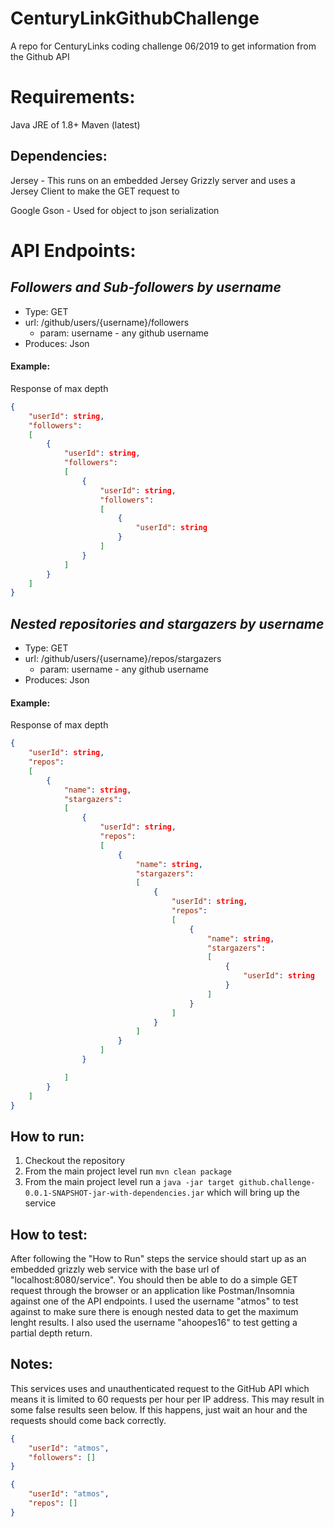 # CenturyLinkGithubChallenge
A repo for CenturyLinks coding challenge 06/2019 to get information from the Github API

# Requirements:
Java JRE of 1.8+
Maven (latest)

## Dependencies:
Jersey - This runs on an embedded Jersey Grizzly server and uses a Jersey Client to make the GET request to 

Google Gson - Used for object to json serialization

# API Endpoints:
## *Followers and Sub-followers by username*
   * Type: GET
   * url: /github/users/{username}/followers
     * param: username - any github username 
   * Produces: Json
#### Example:
Response of max depth
```json
{
    "userId": string,
    "followers": 
    [
        {
            "userId": string,
            "followers": 
            [
                {
                    "userId": string,
                    "followers":
                    [
                        {
                            "userId": string
                        }
                    ]
                }
            ]
        }
    ]
}
```

## *Nested repositories and stargazers by username*
   * Type: GET
   * url: /github/users/{username}/repos/stargazers
     * param: username - any github username
   * Produces: Json
#### Example:
Response of max depth
```json
{
    "userId": string,
    "repos": 
    [
        {
            "name": string,
            "stargazers": 
            [
                {
                    "userId": string,
                    "repos":
                    [
                        {
                            "name": string,
                            "stargazers": 
                            [
                                {
                                    "userId": string,
                                    "repos":
                                    [
                                        {
                                            "name": string,
                                            "stargazers": 
                                            [
                                                {
                                                    "userId": string
                                                }
                                            ]
                                        }
                                    ]
                                }
                            ]
                        }
                    ]
                }

            ]
        }
    ]
}
```
## How to run:
1. Checkout the repository
1. From the main project level run `mvn clean package` 
1. From the main project level run a `java -jar target github.challenge-0.0.1-SNAPSHOT-jar-with-dependencies.jar` which will bring up the service

## How to test:
After following the "How to Run" steps the service should start up as an embedded grizzly web service with the base url of "localhost:8080/service". You should then be able to do a simple GET request through the browser or an application like Postman/Insomnia against one of the API endpoints. I used the username "atmos" to test against to make sure there is enough nested data to get the maximum lenght results. I also used the username "ahoopes16" to test getting  a partial depth return.

## Notes:
This services uses and unauthenticated request to the GitHub API which means it is limited to 60 requests per hour per IP address. This may result in some false results seen below. If this happens, just wait an hour and the requests should come back correctly.
```json
{
    "userId": "atmos",
    "followers": []
}
```
```json
{
    "userId": "atmos",
    "repos": []
}
```